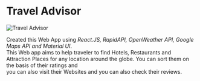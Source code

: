 # Travel Advisor

![Travel Advisor](https://i.ibb.co/qph2cZn/image.pngg)

Created this Web App using <i>React.JS, RapidAPI, OpenWeather API, Google Maps API and Material UI</i>.<br>
This Web app aims to help traveler to find Hotels, Restaurants and Attraction Places for any location around the globe. You can sort them on the basis of their ratings and<br>
you can also visit their Websites and you can also check their reviews.
